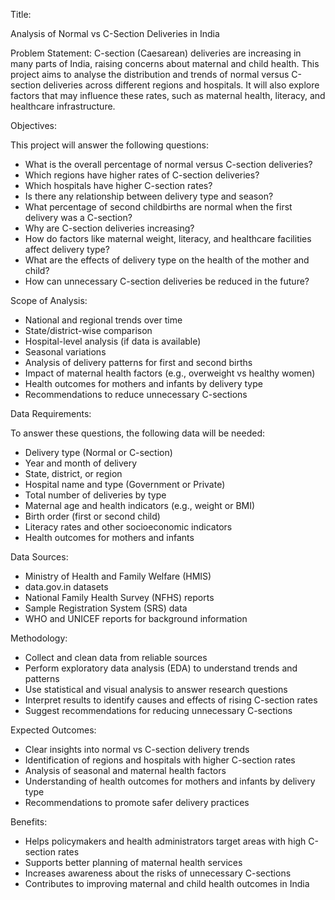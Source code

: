 
 Title:

Analysis of Normal vs C-Section Deliveries in India

Problem Statement:
C-section (Caesarean) deliveries are increasing in many parts of India, raising concerns about maternal and child health. This project aims to analyse the distribution and trends of normal versus C-section deliveries across different regions and hospitals. It will also explore factors that may influence these rates, such as maternal health, literacy, and healthcare infrastructure.

 Objectives:

This project will answer the following questions:

* What is the overall percentage of normal versus C-section deliveries?
* Which regions have higher rates of C-section deliveries?
* Which hospitals have higher C-section rates?
* Is there any relationship between delivery type and season?
* What percentage of second childbirths are normal when the first delivery was a C-section?
* Why are C-section deliveries increasing?
* How do factors like maternal weight, literacy, and healthcare facilities affect delivery type?
* What are the effects of delivery type on the health of the mother and child?
* How can unnecessary C-section deliveries be reduced in the future?

Scope of Analysis:

* National and regional trends over time
* State/district-wise comparison
* Hospital-level analysis (if data is available)
* Seasonal variations
* Analysis of delivery patterns for first and second births
* Impact of maternal health factors (e.g., overweight vs healthy women)
* Health outcomes for mothers and infants by delivery type
* Recommendations to reduce unnecessary C-sections

Data Requirements:

To answer these questions, the following data will be needed:

* Delivery type (Normal or C-section)
* Year and month of delivery
* State, district, or region
* Hospital name and type (Government or Private)
* Total number of deliveries by type
* Maternal age and health indicators (e.g., weight or BMI)
* Birth order (first or second child)
* Literacy rates and other socioeconomic indicators
* Health outcomes for mothers and infants

Data Sources:

* Ministry of Health and Family Welfare (HMIS)
* data.gov.in datasets
* National Family Health Survey (NFHS) reports
* Sample Registration System (SRS) data
* WHO and UNICEF reports for background information

 Methodology:

* Collect and clean data from reliable sources
* Perform exploratory data analysis (EDA) to understand trends and patterns
* Use statistical and visual analysis to answer research questions
* Interpret results to identify causes and effects of rising C-section rates
* Suggest recommendations for reducing unnecessary C-sections


 Expected Outcomes:

* Clear insights into normal vs C-section delivery trends
* Identification of regions and hospitals with higher C-section rates
* Analysis of seasonal and maternal health factors
* Understanding of health outcomes for mothers and infants by delivery type
* Recommendations to promote safer delivery practices


 Benefits:

* Helps policymakers and health administrators target areas with high C-section rates
* Supports better planning of maternal health services
* Increases awareness about the risks of unnecessary C-sections
* Contributes to improving maternal and child health outcomes in India


